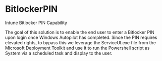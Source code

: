 # BitlockerPIN
Intune Bitlocker PIN Capability

The goal of this solution is to enable the end user to enter a Bitlocker PIN upon login once Windows Autopilot has completed. 
Since the PIN requires elevated rights, to bypass this we leverage the ServiceUI.exe file from the Microsoft Deployment Toolkit and use it to run the Powershell script as System via a scheduled task and display to the user.
